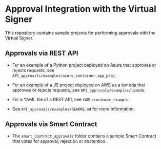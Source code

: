 # Approval Integration with the Virtual Signer
   This repository contains sample projects for performing approvals with the Virtual Signer.

## Approvals via REST API

   - For an example of a Python project deployed on Azure that approves or rejects requests, see `API_approvals/examples/azure_container_app_proj`.

   - For an example of a JS project deployed on AWS as a lambda that approves or rejects requests, see `API_approvals/examples/lambda`.

   - For a YAML file of a REST API, see `YAML/customer_example`.

   - See `API_approvals/examples/README.md` for more information.  

## Approvals via Smart Contract

   - The `smart_contract_approvals` folder contains a sample Smart Contract that votes for approval, rejection or abstention.  
